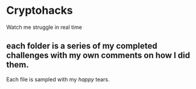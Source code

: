 # Cryptohacks
Watch me struggle in real time

## each folder is a series of my completed challenges with my own comments on how I did them. 
Each file is sampled with my *happy* tears. 

